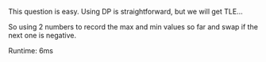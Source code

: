 This question is easy. Using DP is straightforward, but we will get TLE...

So using 2 numbers to record the max and min values so far and swap if the next one is negative.

Runtime: 6ms
